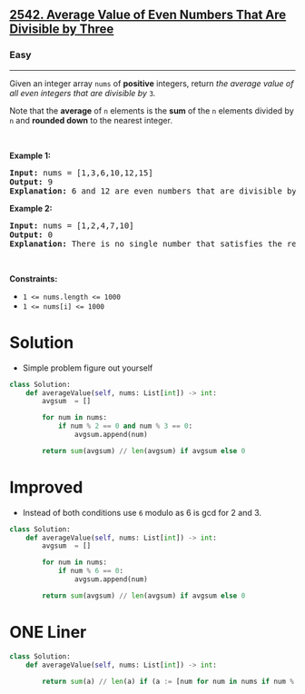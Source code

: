 <h2><a href="https://leetcode.com/problems/average-value-of-even-numbers-that-are-divisible-by-three">2542. Average Value of Even Numbers That Are Divisible by Three</a></h2><h3>Easy</h3><hr><p>Given an integer array <code>nums</code> of <strong>positive</strong> integers, return <em>the average value of all even integers that are divisible by</em> <code>3</code><i>.</i></p>

<p>Note that the <strong>average</strong> of <code>n</code> elements is the <strong>sum</strong> of the <code>n</code> elements divided by <code>n</code> and <strong>rounded down</strong> to the nearest integer.</p>

<p>&nbsp;</p>
<p><strong class="example">Example 1:</strong></p>

<pre>
<strong>Input:</strong> nums = [1,3,6,10,12,15]
<strong>Output:</strong> 9
<strong>Explanation:</strong> 6 and 12 are even numbers that are divisible by 3. (6 + 12) / 2 = 9.
</pre>

<p><strong class="example">Example 2:</strong></p>

<pre>
<strong>Input:</strong> nums = [1,2,4,7,10]
<strong>Output:</strong> 0
<strong>Explanation:</strong> There is no single number that satisfies the requirement, so return 0.
</pre>

<p>&nbsp;</p>
<p><strong>Constraints:</strong></p>

<ul>
	<li><code>1 &lt;= nums.length &lt;= 1000</code></li>
	<li><code>1 &lt;= nums[i] &lt;= 1000</code></li>
</ul>

# Solution 
* Simple problem figure out yourself 

```python
class Solution:
    def averageValue(self, nums: List[int]) -> int:
        avgsum  = []

        for num in nums:
            if num % 2 == 0 and num % 3 == 0: 
                avgsum.append(num)

        return sum(avgsum) // len(avgsum) if avgsum else 0
```
# Improved 
* Instead of both conditions use `6` modulo as 6 is gcd for 2 and 3.

```python
class Solution:
    def averageValue(self, nums: List[int]) -> int:
        avgsum  = []

        for num in nums:
            if num % 6 == 0: 
                avgsum.append(num)

        return sum(avgsum) // len(avgsum) if avgsum else 0
```
# ONE Liner 
```python
class Solution:
    def averageValue(self, nums: List[int]) -> int:
        
        return sum(a) // len(a) if (a := [num for num in nums if num % 6 == 0]) else 0
```
